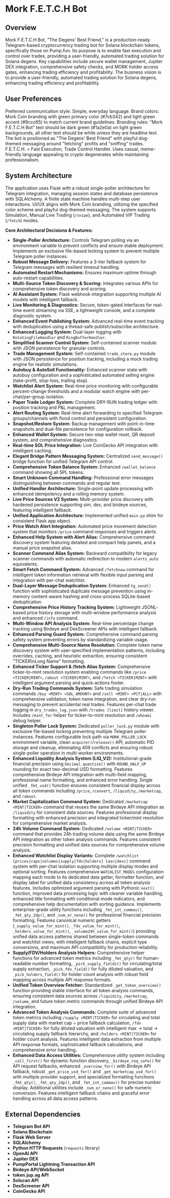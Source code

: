 # Mork F.E.T.C.H Bot

## Overview
Mork F.E.T.C.H Bot, "The Degens' Best Friend," is a production-ready Telegram-based cryptocurrency trading bot for Solana blockchain tokens, specifically those on Pump.fun. Its purpose is to enable fast execution and control over trades, providing a user-friendly, automated trading solution for Solana degens. Key capabilities include secure wallet management, Jupiter DEX integration, comprehensive safety checks, and MORK holder access gates, enhancing trading efficiency and profitability. The business vision is to provide a user-friendly, automated trading solution for Solana degens, enhancing trading efficiency and profitability.

## User Preferences
Preferred communication style: Simple, everyday language.
Brand colors: Mork Coin branding with green primary color (#7cb342) and light green accent (#9ccc65) to match current brand guidelines.
Branding rules: "Mork F.E.T.C.H Bot" text should be dark green (#1a2e0a) on light green backgrounds, all other text should be white unless they are headline text. The bot is positioned as "The Degens' Best Friend" with playful dog-themed messaging around "fetching" profits and "sniffing" trades. F.E.T.C.H. = Fast Execution, Trade Control Handler. Uses casual, meme-friendly language appealing to crypto degenerates while maintaining professionalism.

## System Architecture
The application uses Flask with a robust single-poller architecture for Telegram integration, managing session states and database persistence with SQLAlchemy. A finite state machine handles multi-step user interactions. UI/UX aligns with Mork Coin branding, utilizing the specified color scheme and playful dog-themed messaging. The system supports Simulation, Manual Live Trading (`/snipe`), and Automated VIP Trading (`/fetch`) modes.

**Core Architectural Decisions & Features:**
- **Single-Poller Architecture:** Controls Telegram polling via an environment variable to prevent conflicts and ensure stable deployment. Implements an exclusive file-based locking system to prevent multiple Telegram poller instances.
- **Robust Message Delivery:** Features a 3-tier fallback system for Telegram messages with resilient timeout handling.
- **Automated Restart Mechanisms:** Ensures maximum uptime through auto-restart capabilities.
- **Multi-Source Token Discovery & Scoring:** Integrates various APIs for comprehensive token discovery and scoring.
- **AI Assistant System:** Flask webhook integration supporting multiple AI models with intelligent fallback.
- **Live Monitoring & Diagnostics:** Secure, token-gated interfaces for real-time event streaming via SSE, a lightweight console, and a complete diagnostic system.
- **Enhanced Event Publishing System:** Advanced real-time event tracking with deduplication using a thread-safe publish/subscribe architecture.
- **Enhanced Logging System:** Dual-layer logging with `RotatingFileHandler` and `RingBufferHandler`.
- **Simplified Scanner Control System:** Self-contained scanner module with JSON persistence for granular controls.
- **Trade Management System:** Self-contained `trade_store.py` module with JSON persistence for position tracking, including a mock trading engine for realistic simulations.
- **Autobuy & AutoSell Functionality:** Enhanced scanner state with autobuy configuration and a sophisticated automated selling engine (take-profit, stop-loss, trailing stop).
- **Watchlist Alert System:** Real-time price monitoring with configurable percent-change thresholds and a modular watch engine with per-chat/per-group isolation.
- **Paper Trade Ledger System:** Complete DRY-RUN trading ledger with position tracking and P&L management.
- **Alert Routing System:** Real-time alert forwarding to specified Telegram groups/channels with flood control and persistent configuration.
- **Snapshot/Restore System:** Backup management with point-in-time snapshots and dual-file persistence for configuration rollback.
- **Enhanced Wallet System:** Secure two-step wallet reset, QR deposit system, and comprehensive diagnostics.
- **Real-time SOL Price Integration:** Live CoinGecko API integration with intelligent caching.
- **Elegant Bridge Pattern Messaging System:** Centralized `send_message()` bridge function for unified Telegram API control.
- **Comprehensive Token Balance System:** Enhanced `/wallet_balance` command showing all SPL tokens.
- **Smart Unknown Command Handling:** Professional error messages distinguishing between commands and regular text.
- **Unified Handler Architecture:** Single-point update processing with enhanced idempotency and a rolling memory system.
- **Live Price Sources V2 System:** Multi-provider price discovery with hardened persistence supporting sim, dex, and birdeye sources, featuring intelligent fallback.
- **Unified Application Architecture:** Implemented unified `main.py` shim for consistent Flask app object.
- **Price Watch Alert Integration:** Automated price movement detection system that monitors `/price` command responses and triggers alerts.
- **Enhanced Help System with Alert Alias:** Comprehensive command discovery system featuring detailed and compact help panels, and a manual price snapshot alias.
- **Scanner Command Alias System:** Backward compatibility for legacy scanner commands with automatic redirection to modern `alerts_auto` equivalents.
- **Smart Fetch Command System:** Advanced `/fetchnow` command for intelligent token information retrieval with flexible input parsing and integration with per-chat watchlist.
- **Dual-Layer Message Deduplication System:** Enhanced `tg_send()` function with sophisticated duplicate message prevention using in-memory content-aware hashing and cross-process SQLite-based deduplication.
- **Comprehensive Price History Tracking System:** Lightweight JSONL-based price history storage with multi-window performance analysis and enhanced `/info` command.
- **Multi-Window API Analysis System:** Real-time percentage change tracking using Birdeye and DexScreener APIs with intelligent fallback.
- **Enhanced Parsing Guard System:** Comprehensive command parsing safety system preventing errors by standardizing variable usage.
- **Comprehensive Multi-Source Name Resolution:** Complete token name discovery system with user-specified implementation patterns, including overrides, caching, and heuristic extraction, ensuring consistent "TICKER\nLong Name" formatting.
- **Enhanced Ticker Support & /fetch Alias System:** Comprehensive ticker-to-mint resolution system enabling commands like `/price <TICKER|MINT>`, `/about <TICKER|MINT>`, and `/fetch <TICKER|MINT>` with intelligent argument parsing and quick-actions footer.
- **Dry-Run Trading Commands System:** Safe trading simulation commands `/buy <MINT> <SOL_AMOUNT>` and `/sell <MINT> <PCT|ALL>` with comprehensive validation, token name integration, and clear dry-run messaging to prevent accidental real trades. Features per-chat trade logging in `dry_trades_log.json` with `/trades [limit]` history viewer. Includes `/mint_for` helper for ticker-to-mint resolution and `/whoami` debug helper.
- **Singleton Poller Lock System:** Dedicated `poller_lock.py` module with exclusive file-based locking preventing multiple Telegram poller instances. Features configurable lock path via `MORK_POLLER_LOCK` environment variable, clean `acquire()`/`release()` API, automatic PID storage and cleanup, eliminating 409 conflicts and ensuring robust single-poller operation in multi-worker environments.
- **Enhanced Liquidity Analysis System (LIQ_V2):** Institutional-grade financial precision using `Decimal.quantize()` with `ROUND_HALF_UP` rounding for exact two-decimal USD formatting. Features comprehensive Birdeye API integration with multi-field mapping, professional name formatting, and enhanced error handling. Single unified `_fmt_usd()` function ensures consistent financial display across all token commands including `/price`, `/convert`, `/liquidity`, `/marketcap`, and `/about`.
- **Market Capitalization Command System:** Dedicated `/marketcap <MINT|TICKER>` command that reuses the same Birdeye API integration as `/liquidity` for consistent data sources. Features professional display formatting with enhanced precision and integrated ticker/mint resolution for comprehensive market analysis.
- **24h Volume Command System:** Dedicated `/volume <MINT|TICKER>` command that provides 24h trading volume data using the same Birdeye API integration as other token analysis commands. Features consistent precision formatting and unified data sources for comprehensive volume analysis.
- **Enhanced Watchlist Display Variants:** Complete `/watchlist [prices|caps|volumes|supply|fdv|holders] [asc|desc]` command system with per-chat isolation supporting multiple display modes and optional sorting. Features comprehensive `WATCHLIST_MODES` configuration mapping each mode to its dedicated data getter, formatter function, and display label for unified data consistency across all token analysis features. Includes optimized argument parsing with Pythonic `next()` function, improved data processing logic with cleaner variable handling, enhanced title formatting with conditional mode indicators, and comprehensive help documentation with sorting guidance. Implements enterprise-grade utility functions including `_fmt_int_commas()`, `_fmt_qty_2dp()`, and `_num_or_none()` for professional financial precision formatting. Features canonical numeric getters (`_supply_value_for_mint()`, `_fdv_value_for_mint()`, `_holders_value_for_mint()`, `_volume24h_value_for_mint()`) providing unified data access patterns shared between single-token commands and watchlist views, with intelligent fallback chains, explicit type conversions, and maximum API compatibility for production reliability.
- **Supply/FDV/Holders Analysis Helpers:** Comprehensive helper functions for advanced token metrics including `_fmt_qty()` for human-readable number formatting, `_pick_supply_fields()` for circulating/total supply extraction, `_pick_fdv_field()` for fully diluted valuation, and `_pick_holders_field()` for holder count analysis with robust field mapping across multiple API response formats.
- **Unified Token Overview Fetcher:** Standardized `_get_token_overview()` function providing stable interface for all token analysis commands, ensuring consistent data sources across `/liquidity`, `/marketcap`, `/volume`, and future token metric commands through unified Birdeye API integration.
- **Advanced Token Analysis Commands:** Complete suite of advanced token metrics including `/supply <MINT|TICKER>` for circulating and total supply data with market cap ÷ price fallback calculation, `/fdv <MINT|TICKER>` for fully diluted valuation with intelligent max → total → circulating supply fallback hierarchy, and `/holders <MINT|TICKER>` for holder count analysis. Features intelligent data extraction from multiple API response formats, sophisticated fallback calculations, and comprehensive error handling.
- **Enhanced Data Access Utilities:** Comprehensive utility system including `_call_first()` for dynamic function discovery, `_birdeye_req_safe()` for API request fallbacks, enhanced `_overview_for()` with Birdeye API fallback, robust `_get_price_usd_for()` and `_get_marketcap_usd_for()` with multiple provider support, and specialized formatting functions `_fmt_qty()`, `_fmt_qty_2dp()`, and `_fmt_int_commas()` for precise number display. Additional utilities include `_num_or_none()` for safe numeric conversion. Features intelligent fallback chains and graceful error handling across all data access patterns.

## External Dependencies
- **Telegram Bot API**
- **Solana Blockchain**
- **Flask Web Server**
- **SQLAlchemy**
- **Python HTTP Requests** (`requests` library)
- **OpenAI API**
- **Jupiter DEX**
- **PumpPortal Lightning Transaction API**
- **Birdeye API/WebSocket**
- **token.jup.ag API**
- **Solscan API**
- **DexScreener API**
- **CoinGecko API**